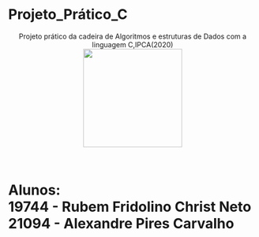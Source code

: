 # Projeto_Prático_C
<p align = "center">Projeto prático da cadeira de Algoritmos e estruturas de Dados com a linguagem C,IPCA(2020)</br><img src ="https://external-content.duckduckgo.com/iu/?u=https%3A%2F%2Fsvgsilh.com%2Fpng-512%2F2025120.png&f=1&nofb=1" height = "200px"></img></p></br>
<h1>Alunos:</br>
19744 - Rubem Fridolino Christ Neto<br>
21094 - Alexandre Pires Carvalho</h1>
